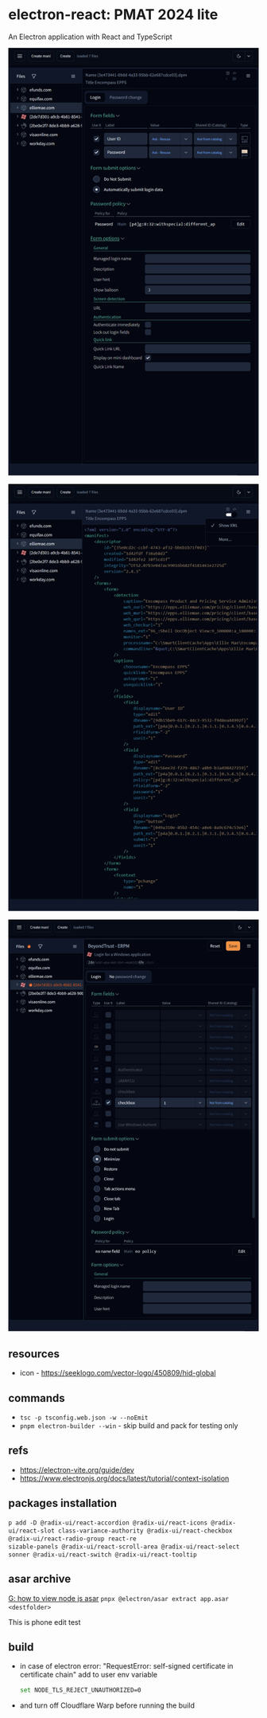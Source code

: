 # electron-react: PMAT 2024 lite

An Electron application with React and TypeScript

![](./src/renderer/src/assets/previews/2024-04-26_15-06-09.png)

![](./src/renderer/src/assets/previews/2024-04-26_15-08-18.png)

![](./src/renderer/src/assets/previews/2024-05-10_17-32-32-submit.png)

## resources 

 * icon - https://seeklogo.com/vector-logo/450809/hid-global

## commands

* ```tsc -p tsconfig.web.json -w --noEmit```
* ```pnpm electron-builder --win``` - skip build and pack for testing only

## refs
* https://electron-vite.org/guide/dev
* https://www.electronjs.org/docs/latest/tutorial/context-isolation

## packages installation

```
p add -D @radix-ui/react-accordion @radix-ui/react-icons @radix-ui/react-slot class-variance-authority @radix-ui/react-checkbox @radix-ui/react-radio-group react-re
sizable-panels @radix-ui/react-scroll-area @radix-ui/react-select sonner @radix-ui/react-switch @radix-ui/react-tooltip
```

## asar archive

[G: how to view node js asar](https://stackoverflow.com/questions/38523617/how-to-unpack-an-asar-file)
``` pnpx @electron/asar extract app.asar <destfolder> ```

This is phone edit test

<div style="display: none">
## to many scripts:
    "scripts": {
        "dev": "electron-vite dev",
        "web": "vite --config electron.vite.config-browser.mts",
        "....................................................................................1": ".......................................................",
        "build": "pnpm run typecheck && electron-vite build",
        "preview": "electron-vite preview",
        "postinstall": "electron-builder install-app-deps",
        "....................................................................................2": ".......................................................",
        "build:win": "pnpm run build && electron-builder --win",
        "build:unpack": "pnpm run build && electron-builder --dir",
        "....................................................................................a": ".......................................................",
        "build:web": "vite --config electron.vite.config-browser.mts build --outDir ../../dist --emptyOutDir",
        "build:web:github": "vite --config electron.vite.config-browser.mts build --outDir ../../dist --emptyOutDir && gh-pages -d ./dist",
        "build:web:preview": "vite --config electron.vite.config-browser.mts preview --outDir ../../dist",
        "....................................................................................3": ".......................................................",
        "tsc": "tsc -w --noEmit -p tsconfig.web.json --composite false",
        "typecheck": "pnpm run typecheck:node && pnpm run typecheck:web",
        "typecheck:web": "tsc --noEmit -p tsconfig.web.json --composite false",
        "typecheck:node": "tsc --noEmit -p tsconfig.node.json --composite false",
        "....................................................................................4": ".......................................................",
        "build:mac": "electron-vite build && electron-builder --mac",
        "build:linux": "electron-vite build && electron-builder --linux",
        "....................................................................................5": "not-uused-now"
    }
</div>

## build
  * in case of electron error: "RequestError: self-signed certificate in certificate chain" add to user env variable

    ```bash
    set NODE_TLS_REJECT_UNAUTHORIZED=0
    ```
  * and turn off Cloudflare Warp before running the build
